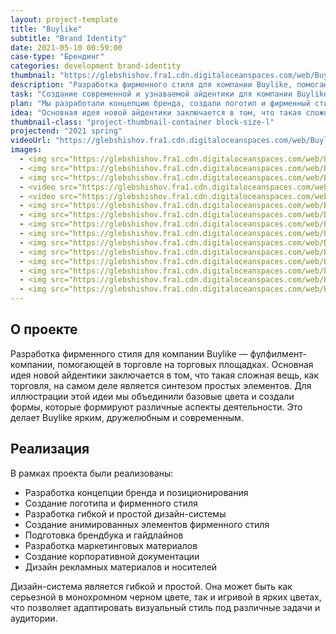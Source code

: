 ```yaml
---
layout: project-template
title: "Buylike"
subtitle: "Brand Identity"
date: 2021-05-10 00:59:00
case-type: "Брендинг"
categories: development brand-identity
thumbnail: "https://glebshishov.fra1.cdn.digitaloceanspaces.com/web/Buylike/Buylike-thumbnail.png"
description: "Разработка фирменного стиля для компании Buylike, помогающей в торговле на торговых площадках."
task: "Создание современной и узнаваемой айдентики для компании Buylike, которая занимается фулфилментом и помогает в торговле на маркетплейсах."
plan: "Мы разработали концепцию бренда, создали логотип и фирменный стиль, подготовили брендбук и все необходимые маркетинговые материалы."
idea: "Основная идея новой айдентики заключается в том, что такая сложная вещь, как торговля, на самом деле является синтезом простых элементов. Для иллюстрации этой идеи мы объединили базовые цвета и создали формы, которые формируют различные аспекты деятельности."
thumbnail-class: "project-thumbnail-container block-size-l"
projectend: "2021 spring"
videoUrl: "https://glebshishov.fra1.cdn.digitaloceanspaces.com/web/Buylike/Buylike-anim-knot.mp4"
images:
  - <img src="https://glebshishov.fra1.cdn.digitaloceanspaces.com/web/Buylike/Buylike-1.webp" class="project-image image-full-width" alt="Buylike-1">
  - <img src="https://glebshishov.fra1.cdn.digitaloceanspaces.com/web/Buylike/Buylike-2.webp" class="project-image image-half-width" alt="Buylike-2">
  - <img src="https://glebshishov.fra1.cdn.digitaloceanspaces.com/web/Buylike/Buylike-3.webp" class="project-image image-half-width" alt="Buylike-3">
  - <video src="https://glebshishov.fra1.cdn.digitaloceanspaces.com/web/Buylike/Buylike-anim-line.mp4" autoplay loop muted playsinline class="project-video" alt="Buylike animation line"></video>
  - <video src="https://glebshishov.fra1.cdn.digitaloceanspaces.com/web/Buylike/Buylike-anim-cube.mp4" autoplay loop muted playsinline class="project-video" alt="Buylike animation cube"></video>
  - <img src="https://glebshishov.fra1.cdn.digitaloceanspaces.com/web/Buylike/Buylike-4.webp" class="project-image image-full-width" alt="Buylike-4">
  - <img src="https://glebshishov.fra1.cdn.digitaloceanspaces.com/web/Buylike/Buylike-5.webp" class="project-image image-third-width" alt="Buylike-5">
  - <img src="https://glebshishov.fra1.cdn.digitaloceanspaces.com/web/Buylike/Buylike-6.webp" class="project-image image-third-width" alt="Buylike-6">
  - <img src="https://glebshishov.fra1.cdn.digitaloceanspaces.com/web/Buylike/Buylike-7.webp" class="project-image image-third-width" alt="Buylike-7">
  - <img src="https://glebshishov.fra1.cdn.digitaloceanspaces.com/web/Buylike/Buylike-8.webp" class="project-image image-half-width" alt="Buylike-8">
  - <img src="https://glebshishov.fra1.cdn.digitaloceanspaces.com/web/Buylike/Buylike-9.webp" class="project-image image-half-width" alt="Buylike-9">
  - <img src="https://glebshishov.fra1.cdn.digitaloceanspaces.com/web/Buylike/Buylike-10.webp" class="project-image image-full-width" alt="Buylike-10">
  - <img src="https://glebshishov.fra1.cdn.digitaloceanspaces.com/web/Buylike/Buylike-11.webp" class="project-image image-half-width" alt="Buylike-11">
  - <img src="https://glebshishov.fra1.cdn.digitaloceanspaces.com/web/Buylike/Buylike-12.webp" class="project-image image-half-width" alt="Buylike-12">
  - <img src="https://glebshishov.fra1.cdn.digitaloceanspaces.com/web/Buylike/Buylike-13.webp" class="project-image image-full-width" alt="Buylike-13">
---
```


## О проекте

Разработка фирменного стиля для компании Buylike — фулфилмент-компании, помогающей в торговле на торговых площадках. Основная идея новой айдентики заключается в том, что такая сложная вещь, как торговля, на самом деле является синтезом простых элементов. Для иллюстрации этой идеи мы объединили базовые цвета и создали формы, которые формируют различные аспекты деятельности. Это делает Buylike ярким, дружелюбным и современным.

## Реализация

В рамках проекта были реализованы:
- Разработка концепции бренда и позиционирования
- Создание логотипа и фирменного стиля
- Разработка гибкой и простой дизайн-системы
- Создание анимированных элементов фирменного стиля
- Подготовка брендбука и гайдлайнов
- Разработка маркетинговых материалов
- Создание корпоративной документации
- Дизайн рекламных материалов и носителей

Дизайн-система является гибкой и простой. Она может быть как серьезной в монохромном черном цвете, так и игривой в ярких цветах, что позволяет адаптировать визуальный стиль под различные задачи и аудитории.
